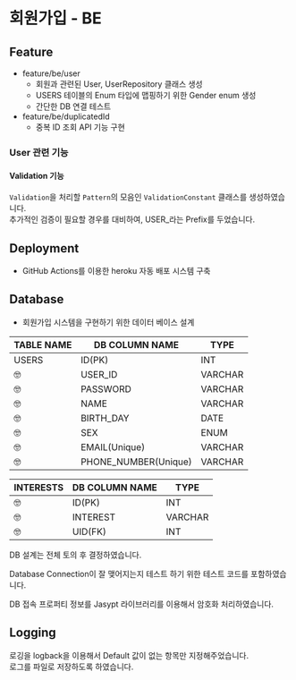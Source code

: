 # 회원가입 - BE

## Feature
+ feature/be/user
    + 회원과 관련된 User, UserRepository 클래스 생성
    + USERS 테이블의 Enum 타입에 맵핑하기 위한 Gender enum 생성
    + 간단한 DB 연결 테스트
+ feature/be/duplicatedId
    + 중복 ID 조회 API 기능 구현
### User 관련 기능

#### Validation 기능

`Validation`을 처리할 `Pattern`의 모음인 `ValidationConstant` 클래스를 생성하였습니다.  
추가적인 검증이 필요할 경우를 대비하여, USER_라는 Prefix를 두었습니다.

## Deployment

- GitHub Actions를 이용한 heroku 자동 배포 시스템 구축

## Database

- 회원가입 시스템을 구현하기 위한 데이터 베이스 설계

TABLE NAME | DB COLUMN NAME | TYPE
-- | -- | --
USERS | ID(PK) | INT
🤓 | USER_ID | VARCHAR
🤓 | PASSWORD | VARCHAR
🤓 | NAME | VARCHAR
🤓 | BIRTH_DAY | DATE
🤓 | SEX | ENUM
🤓 | EMAIL(Unique) | VARCHAR
🤓 | PHONE_NUMBER(Unique) | VARCHAR

INTERESTS | DB COLUMN NAME | TYPE
-- | -- | --
🤓 | ID(PK) | INT
🤓 | INTEREST | VARCHAR
🤓 | UID(FK) | INT

DB 설계는 전체 토의 후 결정하였습니다.

Database Connection이 잘 맺어지는지 테스트 하기 위한 테스트 코드를 포함하였습니다.

DB 접속 프로퍼티 정보를 Jasypt 라이브러리를 이용해서 암호화 처리하였습니다.

## Logging

로깅을 logback을 이용해서 Default 값이 없는 항목만 지정해주었습니다.  
로그를 파일로 저장하도록 하였습니다.

